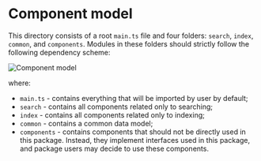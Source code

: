 # Component model

This directory consists of a root `main.ts` file and four folders: `search`, `index`, `common`, and `components`. Modules in these folders should strictly follow the following dependency scheme:

![Component model](http://www.plantuml.com/plantuml/proxy?src=https://raw.github.com/aynurin/nickel-search/master/src/components.plantuml)

where:

* `main.ts` - contains everything that will be imported by user by default;
* `search` - contains all components related only to searching;
* `index` - contains all components related only to indexing;
* `common` - contains a common data model;
* `components` - contains components that should not be directly used in this package. Instead, they implement interfaces used in this package, and package users may decide to use these components.
